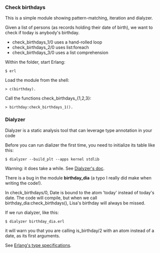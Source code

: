 ### Check birthdays

This is a simple module showing pattern-matching, iteration and dialyzer.

Given a list of persons (as records holding their date of birth), 
we want to check if today is anybody's birthday.

* check_birthdays_1/0 uses a hand-rolled loop
* check_birthdays_2/0 uses list:foreach
* check_birthdays_3/0 uses a list comprehension

Within the folder, start Erlang:

    $ erl
    
Load the module from the shell:

    > c(birthday).
    
Call the functions check_birthdays_{1,2,3}:

    > birthday:check_birthdays_1().

### Dialyzer

Dialyzer is a static analysis tool that can leverage type annotation in your code

Before you can run dializer the first time, you need to initialize its table like this:

    $ dialyzer --build_plt --apps kernel stdlib

Warning: it does take a while. See [Dialyzer's doc](http://www.erlang.org/doc/man/dialyzer.html).

There is a bug in the module **birthday_dia** (a typo I really did make when writing the code!).

In check_birthdays/0, Date is bound to the atom 'today' instead of today's date.
The code will compile, but when we call birthday_dia:check_birthdays(),
Lisa's birthday will always be missed.

If we run dialyzer, like this:

    $ dialyzer birthday_dia.erl

it will warn you that you are calling is_birthday/2 with an atom instead of a date, as its first arguments.

See [Erlang's type specifications](http://www.erlang.org/doc/reference_manual/typespec.html).

